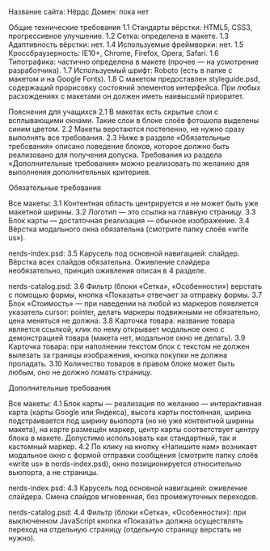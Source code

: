 Название сайта: Нёрдс
Домен: пока нет

Общие технические требования
    1.1 Стандарты вёрстки: HTML5, CSS3, прогрессивное улучшение.
    1.2 Сетка: определена в макете.
    1.3 Адаптивность вёрстки: нет.
    1.4 Используемые фреймворки: нет.
    1.5 Кроссбраузерность: IE10+, Chrome, Firefox, Opera, Safari.
    1.6 Типографика: частично определена в макете (прочее — на усмотрение разработчика).
    1.7 Используемый шрифт: Roboto (есть в папке с макетом и на Google Fonts).
    1.8 С макетом предоставлен styleguide.psd, содержащий прорисовку состояний элементов интерфейса. При любых расхождениях с макетами он должен иметь наивысший приоритет.

Пояснения для учащихся
    2.1 В макетах есть скрытые слои с всплывающими окнами. Такие слои в блоке слоёв фотошопа выделены синим цветом.
    2.2 Макеты верстаются постепенно, не нужно сразу выполнять все требования.
    2.3 Ниже в разделе «Обязательные требования» описано поведение блоков, которое должно быть реализовано для получения допуска. Требования из раздела «Дополнительные требования» можно реализовать по желанию для выполнения дополнительных критериев.

Обязательные требования

Все макеты:
    3.1 Контентная область центрируется и не может быть уже макетной ширины.
    3.2 Логотип — это ссылка на главную страницу.
    3.3 Блок карты — достаточная реализация — обычное изображение.
    3.4 Вёрстка модального окна обязательна (смотрите папку слоёв «write us»).

nerds-index.psd:
    3.5 Карусель под основной навигацией: слайдер. Вёрстка всех слайдов обязательна. Оживление слайдера необязательно, принцип оживления описан в 4 разделе.

nerds-catalog.psd:
    3.6 Фильтр (блоки «Сетка», «Особенности») верстать с помощью формы, кнопка «Показать» отвечает за отправку формы.
    3.7 Блок «Стоимость» — при наведении на любой из маркеров появляется указатель cursor: pointer, делать маркеры подвижными не обязательно, цена меняться не должна.
    3.8 Карточка товара: название товара является ссылкой, клик по нему открывает модальное окно с демонстрацией товара (макета нет, модальное окно не делать).
    3.9 Карточка товара: при наполнении текстом блок с текстом не должен вылезать за границы изображения, кнопка покупки не должна пропадать.
    3.10 Количество товаров в правом блоке может быть любым, оно не должно ломать страницу.

Дополнительные требования

Все макеты:
    4.1 Блок карты — реализация по желанию — интерактивная карта (карты Google или Яндекса), высота карты постоянная, ширина подстраивается под ширину вьюпорта (но не уже контентной ширины макета), на карте размещён маркер, центр карты соответствует центру блока в макете. Допустимо использовать как стандартный, так и кастомный маркер.
    4.2 По клику на кнопку «Напишите нам» возникает модальное окно с формой отправки сообщения (смотрите папку слоёв «write us» в nerds-index.psd), окно позиционируется относительно вьюпорта, а не страницы.

nerds-index.psd:
    4.3 Карусель под основной навигацией: оживление слайдера. Cмена слайдов мгновенная, без промежуточных переходов.

nerds-catalog.psd:
    4.4 Фильтр (блоки «Сетка», «Особенности»): при выключенном JavaScript кнопка «Показать» должна осуществлять переход на отдельную страницу (отдельную страницу верстать не нужно).
